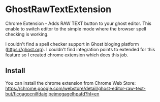 GhostRawTextExtension
=====================

Chrome Extension - Adds RAW TEXT button to your ghost editor. This enable to switch editor to the simple mode where the browser spell checking is working.

I couldn't find a spell checker support in Ghost bloging platform (https://ghost.org). I couldn't find integration points to extended for this feature so I created chrome extension which does this job.

## Install
You can install the chrome extension from Chrome Web Store:
https://chrome.google.com/webstore/detail/ghost-editor-raw-text-but/flcgagocnilfdaigipejmegagelhpafd?hl=en
